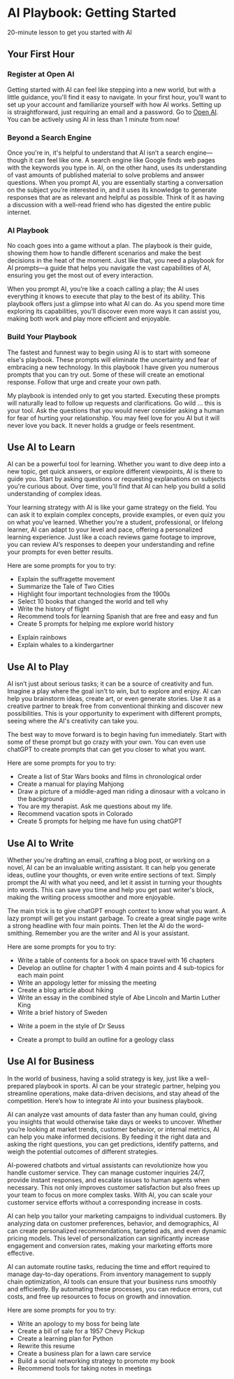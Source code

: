 # AI Playbook: Getting Started
20-minute lesson to get you started with AI

## Your First Hour

### Register at Open AI

Getting started with AI can feel like stepping into a new world, but with a little guidance, you'll find it easy to navigate. In your first hour, you’ll want to set up your account and familiarize yourself with how AI works. Setting up is straightforward, just requiring an email and a password.  Go to [Open AI](https://OpenAI.com). You can be actively using AI in less than 1 minute from now!

### Beyond a Search Engine

Once you're in, it's helpful to understand that AI isn’t a search engine—though it can feel like one. A search engine like Google finds web pages with the keywords you type in. AI, on the other hand, uses its understanding of vast amounts of published material to solve problems and answer questions. When you prompt AI, you are essentially starting a conversation on the subject you’re interested in, and it uses its knowledge to generate responses that are as relevant and helpful as possible. Think of it as having a discussion with a well-read friend who has digested the entire public internet.

### AI Playbook

No coach goes into a game without a plan. The playbook is their guide, showing them how to handle different scenarios and make the best decisions in the heat of the moment. Just like that, you need a playbook for AI prompts—a guide that helps you navigate the vast capabilities of AI, ensuring you get the most out of every interaction.

When you prompt AI, you’re like a coach calling a play; the AI uses everything it knows to execute that play to the best of its ability. This playbook offers just a glimpse into what AI can do. As you spend more time exploring its capabilities, you'll discover even more ways it can assist you, making both work and play more efficient and enjoyable.

### Build Your Playbook

The fastest and funnest way to begin using AI is to start with someone else's playbook.  These prompts will eliminate the uncertainty and fear of embracing a new technology.  In this playbook I have given you numerous prompts that you can try out.  Some of these will create an emotional response.  Follow that urge and create your own path.

My playbook is intended only to get you started. Executing these prompts will naturally lead to follow up requests and clarifications. Go wild ... this is your tool.  Ask the questions that you would never consider asking a human for fear of hurting your relationship.  You may feel love for you AI but it will never love you back.  It never holds a grudge or feels resentment.
 

## Use AI to Learn

AI can be a powerful tool for learning. Whether you want to dive deep into a new topic, get quick answers, or explore different viewpoints, AI is there to guide you. Start by asking questions or requesting explanations on subjects you're curious about. Over time, you'll find that AI can help you build a solid understanding of complex ideas.

Your learning strategy with AI is like your game strategy on the field. You can ask it to explain complex concepts, provide examples, or even quiz you on what you've learned. Whether you're a student, professional, or lifelong learner, AI can adapt to your level and pace, offering a personalized learning experience. Just like a coach reviews game footage to improve, you can review AI’s responses to deepen your understanding and refine your prompts for even better results.

Here are some prompts for you to try:

- Explain the suffragette movement
- Summarize the Tale of Two Cities
- Highlight four important technologies from the 1900s
- Select 10 books that changed the world and tell why
- Write the history of flight
- Recommend tools for learning Spanish that are free and easy and fun
- Create 5 prompts for helping me explore world history
* Explain rainbows
* Explain whales to a kindergartner


## Use AI to Play

AI isn’t just about serious tasks; it can be a source of creativity and fun. Imagine a play where the goal isn’t to win, but to explore and enjoy. AI can help you brainstorm ideas, create art, or even generate stories. Use it as a creative partner to break free from conventional thinking and discover new possibilities. This is your opportunity to experiment with different prompts, seeing where the AI's creativity can take you.

The best way to move forward is to begin having fun immediately.  Start with some of these prompt but go crazy with your own.  You can even use chatGPT to create prompts that can get you closer to what you want.

Here are some prompts for you to try:

- Create a list of Star Wars books and films in chronological order
- Create a manual for playing Mahjong
- Draw a picture of a middle-aged man riding a dinosaur with a volcano in the background
- You are my therapist.  Ask me questions about my life.
- Recommend vacation spots in Colorado
- Create 5 prompts for helping me have fun using chatGPT


## Use AI to Write

Whether you're drafting an email, crafting a blog post, or working on a novel, AI can be an invaluable writing assistant. It can help you generate ideas, outline your thoughts, or even write entire sections of text. Simply prompt the AI with what you need, and let it assist in turning your thoughts into words. This can save you time and help you get past writer's block, making the writing process smoother and more enjoyable.

The main trick is to give chatGPT enough context to know what you want.  A lazy prompt will get you instant garbage.  To create a great single page write a strong headline with four main points. Then let the AI do the word-smithing.  Remember you are the writer and AI is your assistant.

Here are some prompts for you to try:

- Write a table of contents for a book on space travel with 16 chapters
- Develop an outline for chapter 1 with 4 main points and 4 sub-topics for each main point
- Write an appology letter for missing the meeting
- Create a blog article about hiking
- Write an essay in the combined style of Abe Lincoln and Martin Luther King
- Write a brief history of Sweden
* Write a poem in the style of Dr Seuss
- Create a prompt to build an outline for a geology class


## Use AI for Business

In the world of business, having a solid strategy is key, just like a well-prepared playbook in sports. AI can be your strategic partner, helping you streamline operations, make data-driven decisions, and stay ahead of the competition. Here’s how to integrate AI into your business playbook.

AI can analyze vast amounts of data faster than any human could, giving you insights that would otherwise take days or weeks to uncover. Whether you’re looking at market trends, customer behavior, or internal metrics, AI can help you make informed decisions. By feeding it the right data and asking the right questions, you can get predictions, identify patterns, and weigh the potential outcomes of different strategies.

AI-powered chatbots and virtual assistants can revolutionize how you handle customer service. They can manage customer inquiries 24/7, provide instant responses, and escalate issues to human agents when necessary. This not only improves customer satisfaction but also frees up your team to focus on more complex tasks. With AI, you can scale your customer service efforts without a corresponding increase in costs.

AI can help you tailor your marketing campaigns to individual customers. By analyzing data on customer preferences, behavior, and demographics, AI can create personalized recommendations, targeted ads, and even dynamic pricing models. This level of personalization can significantly increase engagement and conversion rates, making your marketing efforts more effective.

AI can automate routine tasks, reducing the time and effort required to manage day-to-day operations. From inventory management to supply chain optimization, AI tools can ensure that your business runs smoothly and efficiently. By automating these processes, you can reduce errors, cut costs, and free up resources to focus on growth and innovation.

Here are some prompts for you to try:

* Write an apology to my boss for being late
* Create a bill of sale for a 1957 Chevy Pickup
* Create a learning plan for Python
* Rewrite this resume
* Create a business plan for a lawn care service
* Build a social networking strategy to promote my book
* Recommend tools for taking notes in meetings

